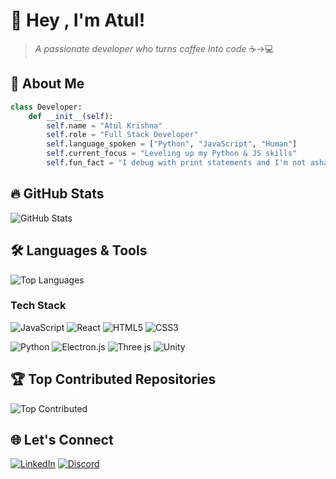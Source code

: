 # 💫 Hey , I'm Atul! 

> *A passionate developer who turns coffee into code* ☕→💻

## 🚀 About Me
```python
class Developer:
    def __init__(self):
        self.name = "Atul Krishna"
        self.role = "Full Stack Developer"
        self.language_spoken = ["Python", "JavaScript", "Human"]
        self.current_focus = "Leveling up my Python & JS skills"
        self.fun_fact = "I debug with print statements and I'm not ashamed"
```

## 🔥 GitHub Stats
![GitHub Stats](https://nirzak-streak-stats.vercel.app/?user=LISK819129&theme=dark&hide_border=false)

## 🛠️ Languages & Tools
![Top Languages](https://github-readme-stats.vercel.app/api/top-langs/?username=LISK819129&theme=dark&hide_border=false&include_all_commits=true&count_private=true&layout=compact)

### Tech Stack
![JavaScript](https://img.shields.io/badge/javascript-%23323330.svg?style=for-the-badge&logo=javascript&logoColor=%23F7DF1E) 
![React](https://img.shields.io/badge/react-%2320232a.svg?style=for-the-badge&logo=react&logoColor=%2361DAFB) 
![HTML5](https://img.shields.io/badge/html5-%23E34F26.svg?style=for-the-badge&logo=html5&logoColor=white) 
![CSS3](https://img.shields.io/badge/css3-%231572B6.svg?style=for-the-badge&logo=css3&logoColor=white)

![Python](https://img.shields.io/badge/python-3670A0?style=for-the-badge&logo=python&logoColor=ffdd54) 
![Electron.js](https://img.shields.io/badge/Electron-191970?style=for-the-badge&logo=Electron&logoColor=white) 
![Three js](https://img.shields.io/badge/threejs-black?style=for-the-badge&logo=three.js&logoColor=white) 
![Unity](https://img.shields.io/badge/unity-%23000000.svg?style=for-the-badge&logo=unity&logoColor=white)

## 🏆 Top Contributed Repositories
![Top Contributed](https://github-contributor-stats.vercel.app/api?username=LISK819129&limit=5&theme=dark&combine_all_yearly_contributions=true)

## 🌐 Let's Connect
[![LinkedIn](https://img.shields.io/badge/LinkedIn-%230077B5.svg?logo=linkedin&logoColor=white)](https://www.linkedin.com/in/atul-krishna-5a51b4285/) 
[![Discord](https://img.shields.io/badge/Discord-%237289DA.svg?logo=discord&logoColor=white)](https://discord.gg/notfrbro)
